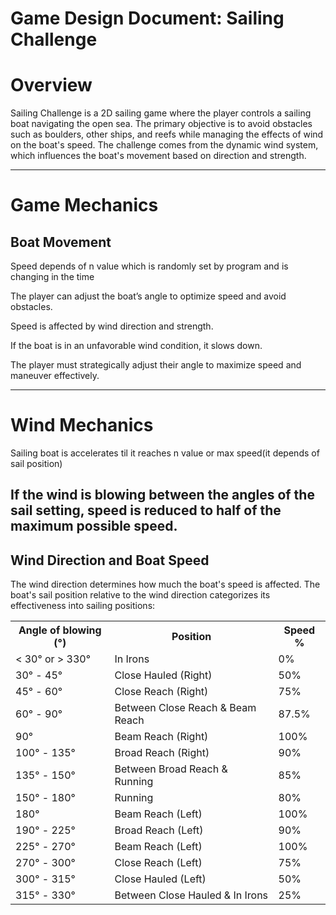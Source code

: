 # Game Design Document: Sailing Challenge

# Overview

Sailing Challenge is a 2D sailing game where the player controls a sailing boat navigating the open sea. The primary objective is to avoid obstacles such as boulders, other ships, and reefs while managing the effects of wind on the boat's speed. The challenge comes from the dynamic wind system, which influences the boat's movement based on direction and strength.


---

# Game Mechanics

## Boat Movement

Speed depends of n value which is randomly set by program and is changing in the time

The player can adjust the boat’s angle to optimize speed and avoid obstacles.

Speed is affected by wind direction and strength.

If the boat is in an unfavorable wind condition, it slows down.

The player must strategically adjust their angle to maximize speed and maneuver effectively.



---

# Wind Mechanics

Sailing boat is accelerates til it reaches n value or max speed(it depends of sail position)

If the wind is blowing between the angles of the sail setting, speed is reduced to half of the maximum possible speed.
---
## Wind Direction and Boat Speed

The wind direction determines how much the boat's speed is affected. The boat's sail position relative to the wind direction categorizes its effectiveness into sailing positions:
<table>
  <tr>
    <th>Angle of blowing (°)</th>
    <th>Position</th>
    <th>Speed %</th>
  </tr>
  <tr>
    <td>&lt; 30° or &gt; 330°</td>
    <td>In Irons</td>
    <td>0%</td>
  </tr>
  <tr>
    <td>30° - 45°</td>
    <td>Close Hauled (Right)</td>
    <td>50%</td>
  </tr>
  <tr>
    <td>45° - 60°</td>
    <td>Close Reach (Right)</td>
    <td>75%</td>
  </tr>
  <tr>
    <td>60° - 90°</td>
    <td>Between Close Reach & Beam Reach</td>
    <td>87.5%</td>
  </tr>
  <tr>
    <td>90°</td>
    <td>Beam Reach (Right)</td>
    <td>100%</td>
  </tr>
  <tr>
    <td>100° - 135°</td>
    <td>Broad Reach (Right)</td>
    <td>90%</td>
  </tr>
  <tr>
    <td>135° - 150°</td>
    <td>Between Broad Reach & Running</td>
    <td>85%</td>
  </tr>
  <tr>
    <td>150° - 180°</td>
    <td>Running</td>
    <td>80%</td>
  </tr>
  <tr>
    <td>180°</td>
    <td>Beam Reach (Left)</td>
    <td>100%</td>
  </tr>
  <tr>
    <td>190° - 225°</td>
    <td>Broad Reach (Left)</td>
    <td>90%</td>
  </tr>
  <tr>
    <td>225° - 270°</td>
    <td>Beam Reach (Left)</td>
    <td>100%</td>
  </tr>
  <tr>
    <td>270° - 300°</td>
    <td>Close Reach (Left)</td>
    <td>75%</td>
  </tr>
  <tr>
    <td>300° - 315°</td>
    <td>Close Hauled (Left)</td>
    <td>50%</td>
  </tr>
  <tr>
    <td>315° - 330°</td>
    <td>Between Close Hauled & In Irons</td>
    <td>25%</td>
  </tr>
</table>



